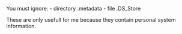 You must ignore:
    - directory .metadata 
    - file .DS_Store

These are only usefull for me because they contain personal system information.